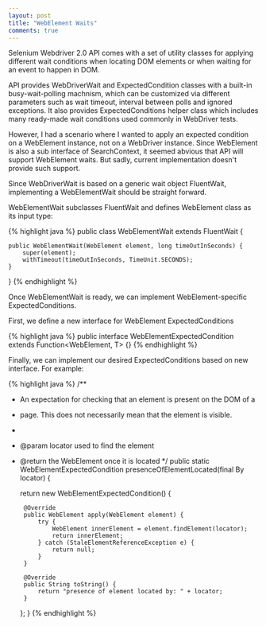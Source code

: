 ```yaml
---
layout: post
title: "WebElement Waits"
comments: true
---
```


Selenium Webdriver 2.0 API comes with a set of utility classes for applying different wait conditions when locating DOM elements or when waiting for an event to happen in DOM.

API provides WebDriverWait and ExpectedCondition classes with a built-in busy-wait-polling machnism, which can be customized via different parameters such as wait timeout, interval between polls and ignored exceptions. It also provides ExpectedConditions helper class which includes many ready-made wait conditions used commonly in WebDriver tests. 

However, I had a scenario where I wanted to apply an expected condition on a WebElement instance, not on a WebDriver instance. Since WebElement is also a sub interface of SearchContext, it seemed abvious that API will support WebElement waits. But sadly, current implementation doesn't provide such support.

Since WebDriverWait is based on a generic wait object FluentWait, implementing a WebElementWait should be straight forward.

WebElementWait subclasses FluentWait<T> and defines WebElement class as its input type:

{% highlight java %}
public class WebElementWait extends FluentWait<WebElement> {

    public WebElementWait(WebElement element, long timeOutInSeconds) {
        super(element);
        withTimeout(timeOutInSeconds, TimeUnit.SECONDS);
    }

}
{% endhighlight %}

Once WebElementWait is ready, we can implement WebElement-specific ExpectedConditions.

First, we define a new interface for WebElement ExpectedConditions

{% highlight java %}
public interface WebElementExpectedCondition<T> extends Function<WebElement, T> {}
{% endhighlight %}

Finally, we can implement our desired ExpectedConditions based on new interface. For example:

{% highlight java %}
/**
 * An expectation for checking that an element is present on the DOM of a
 * page. This does not necessarily mean that the element is visible.
 *
 * @param locator used to find the element
 * @return the WebElement once it is located
 */
public static WebElementExpectedCondition<WebElement> presenceOfElementLocated(final By locator) {
    
    return new WebElementExpectedCondition<WebElement>() {
        
        @Override
        public WebElement apply(WebElement element) {
            try {
                WebElement innerElement = element.findElement(locator);
                return innerElement;
            } catch (StaleElementReferenceException e) {
                return null;
            }
        }

        @Override
        public String toString() {
            return "presence of element located by: " + locator;
        }
    };
}
{% endhighlight %}
